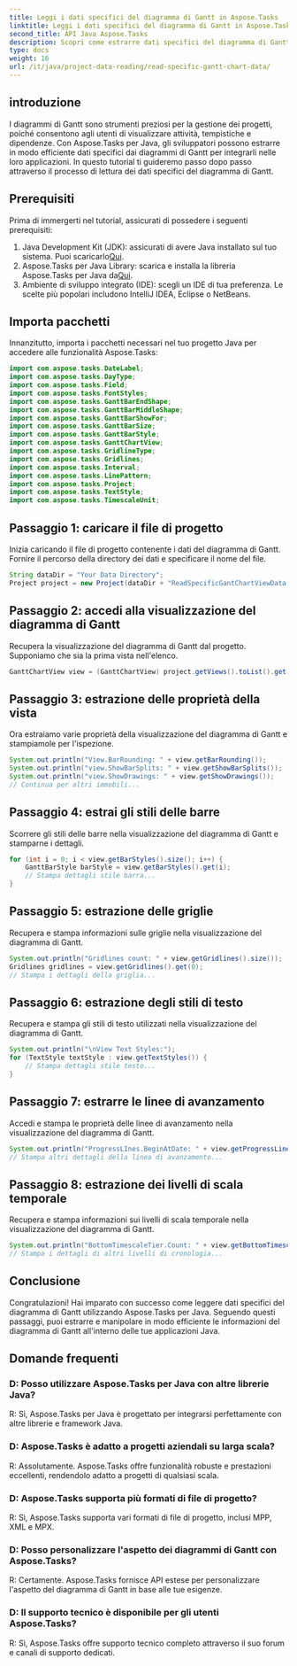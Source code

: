 ```yaml
---
title: Leggi i dati specifici del diagramma di Gantt in Aspose.Tasks
linktitle: Leggi i dati specifici del diagramma di Gantt in Aspose.Tasks
second_title: API Java Aspose.Tasks
description: Scopri come estrarre dati specifici del diagramma di Gantt utilizzando Aspose.Tasks per Java. Tutorial passo passo per una perfetta integrazione nelle tue applicazioni Java.
type: docs
weight: 16
url: /it/java/project-data-reading/read-specific-gantt-chart-data/
---
```

## introduzione
I diagrammi di Gantt sono strumenti preziosi per la gestione dei progetti, poiché consentono agli utenti di visualizzare attività, tempistiche e dipendenze. Con Aspose.Tasks per Java, gli sviluppatori possono estrarre in modo efficiente dati specifici dai diagrammi di Gantt per integrarli nelle loro applicazioni. In questo tutorial ti guideremo passo dopo passo attraverso il processo di lettura dei dati specifici del diagramma di Gantt.
## Prerequisiti
Prima di immergerti nel tutorial, assicurati di possedere i seguenti prerequisiti:
1.  Java Development Kit (JDK): assicurati di avere Java installato sul tuo sistema. Puoi scaricarlo[Qui](https://www.oracle.com/java/technologies/javase-jdk11-downloads.html).
2.  Aspose.Tasks per Java Library: scarica e installa la libreria Aspose.Tasks per Java da[Qui](https://releases.aspose.com/tasks/java/).
3. Ambiente di sviluppo integrato (IDE): scegli un IDE di tua preferenza. Le scelte più popolari includono IntelliJ IDEA, Eclipse o NetBeans.

## Importa pacchetti
Innanzitutto, importa i pacchetti necessari nel tuo progetto Java per accedere alle funzionalità Aspose.Tasks:
```java
import com.aspose.tasks.DateLabel;
import com.aspose.tasks.DayType;
import com.aspose.tasks.Field;
import com.aspose.tasks.FontStyles;
import com.aspose.tasks.GanttBarEndShape;
import com.aspose.tasks.GanttBarMiddleShape;
import com.aspose.tasks.GanttBarShowFor;
import com.aspose.tasks.GanttBarSize;
import com.aspose.tasks.GanttBarStyle;
import com.aspose.tasks.GanttChartView;
import com.aspose.tasks.GridlineType;
import com.aspose.tasks.Gridlines;
import com.aspose.tasks.Interval;
import com.aspose.tasks.LinePattern;
import com.aspose.tasks.Project;
import com.aspose.tasks.TextStyle;
import com.aspose.tasks.TimescaleUnit;
```
## Passaggio 1: caricare il file di progetto
Inizia caricando il file di progetto contenente i dati del diagramma di Gantt. Fornire il percorso della directory dei dati e specificare il nome del file.
```java
String dataDir = "Your Data Directory";
Project project = new Project(dataDir + "ReadSpecificGantChartViewData.mpp");
```
## Passaggio 2: accedi alla visualizzazione del diagramma di Gantt
Recupera la visualizzazione del diagramma di Gantt dal progetto. Supponiamo che sia la prima vista nell'elenco.
```java
GanttChartView view = (GanttChartView) project.getViews().toList().get(0);
```
## Passaggio 3: estrazione delle proprietà della vista
Ora estraiamo varie proprietà della visualizzazione del diagramma di Gantt e stampiamole per l'ispezione.
```java
System.out.println("View.BarRounding: " + view.getBarRounding());
System.out.println("view.ShowBarSplits: " + view.getShowBarSplits());
System.out.println("view.ShowDrawings: " + view.getShowDrawings());
// Continua per altri immobili...
```
## Passaggio 4: estrai gli stili delle barre
Scorrere gli stili delle barre nella visualizzazione del diagramma di Gantt e stamparne i dettagli.
```java
for (int i = 0; i < view.getBarStyles().size(); i++) {
    GanttBarStyle barStyle = view.getBarStyles().get(i);
    // Stampa dettagli stile barra...
}
```
## Passaggio 5: estrazione delle griglie
Recupera e stampa informazioni sulle griglie nella visualizzazione del diagramma di Gantt.
```java
System.out.println("Gridlines count: " + view.getGridlines().size());
Gridlines gridlines = view.getGridlines().get(0);
// Stampa i dettagli della griglia...
```
## Passaggio 6: estrazione degli stili di testo
Recupera e stampa gli stili di testo utilizzati nella visualizzazione del diagramma di Gantt.
```java
System.out.println("\nView Text Styles:");
for (TextStyle textStyle : view.getTextStyles()) {
    // Stampa dettagli stile testo...
}
```
## Passaggio 7: estrarre le linee di avanzamento
Accedi e stampa le proprietà delle linee di avanzamento nella visualizzazione del diagramma di Gantt.
```java
System.out.println("ProgressLInes.BeginAtDate: " + view.getProgressLines().getBeginAtDate());
// Stampa altri dettagli della linea di avanzamento...
```
## Passaggio 8: estrazione dei livelli di scala temporale
Recupera e stampa informazioni sui livelli di scala temporale nella visualizzazione del diagramma di Gantt.
```java
System.out.println("BottomTimescaleTier.Count: " + view.getBottomTimescaleTier().getCount());
// Stampa i dettagli di altri livelli di cronologia...
```

## Conclusione
Congratulazioni! Hai imparato con successo come leggere dati specifici del diagramma di Gantt utilizzando Aspose.Tasks per Java. Seguendo questi passaggi, puoi estrarre e manipolare in modo efficiente le informazioni del diagramma di Gantt all'interno delle tue applicazioni Java.
## Domande frequenti
### D: Posso utilizzare Aspose.Tasks per Java con altre librerie Java?
R: Sì, Aspose.Tasks per Java è progettato per integrarsi perfettamente con altre librerie e framework Java.
### D: Aspose.Tasks è adatto a progetti aziendali su larga scala?
R: Assolutamente. Aspose.Tasks offre funzionalità robuste e prestazioni eccellenti, rendendolo adatto a progetti di qualsiasi scala.
### D: Aspose.Tasks supporta più formati di file di progetto?
R: Sì, Aspose.Tasks supporta vari formati di file di progetto, inclusi MPP, XML e MPX.
### D: Posso personalizzare l'aspetto dei diagrammi di Gantt con Aspose.Tasks?
R: Certamente. Aspose.Tasks fornisce API estese per personalizzare l'aspetto del diagramma di Gantt in base alle tue esigenze.
### D: Il supporto tecnico è disponibile per gli utenti Aspose.Tasks?
R: Sì, Aspose.Tasks offre supporto tecnico completo attraverso il suo forum e canali di supporto dedicati.